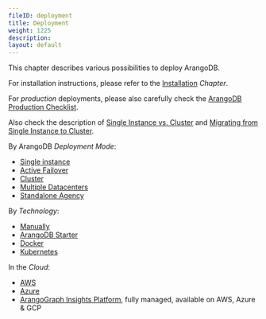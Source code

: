 ```yaml
---
fileID: deployment
title: Deployment
weight: 1225
description: 
layout: default
---
```

This chapter describes various possibilities to deploy ArangoDB.

For installation instructions, please refer to the [Installation](../installation/) _Chapter_.

For _production_ deployments, please also carefully check the
[ArangoDB Production Checklist](deployment-production-checklist).

Also check the description of
[Single Instance vs. Cluster](../architecture/deployment-modes/architecture-single-instance-vs-cluster) and
[Migrating from Single Instance to Cluster](deployment-migrating-single-instance-cluster).

By ArangoDB _Deployment Mode_:

- [Single instance](../architecture/deployment-modes/single-instance/)
- [Active Failover](../architecture/deployment-modes/active-failover/)
- [Cluster](../architecture/deployment-modes/cluster/deployment/)
- [Multiple Datacenters](../arangosync/deployment/) 
- [Standalone Agency](../architecture/deployment-modes/deployment-standalone-agency) 

By _Technology_:

- [Manually](by-technology/deployment-manually)
- [ArangoDB Starter](by-technology/deployment-arango-dbstarter)
- [Docker](by-technology/deployment-docker)
- [Kubernetes](by-technology/kubernetes/)

In the _Cloud_:

- [AWS](in-the-cloud/deployment-cloud-aws)
- [Azure](in-the-cloud/deployment-cloud-azure)
- [ArangoGraph Insights Platform](https://cloud.arangodb.com/home?utm_source=docs&utm_medium=cluster_pages&utm_campaign=docs_traffic),
  fully managed, available on AWS, Azure & GCP

